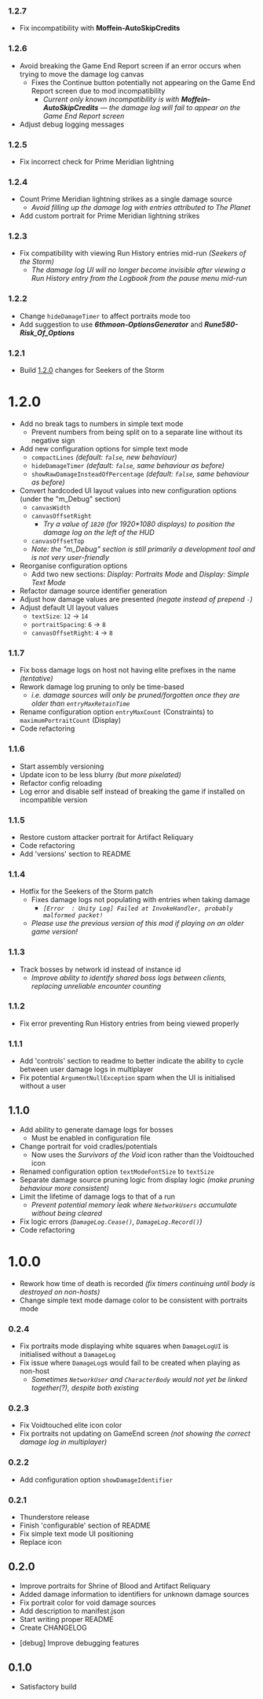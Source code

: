 ### 1.2.7
- Fix incompatibility with **Moffein-AutoSkipCredits**

### 1.2.6
- Avoid breaking the Game End Report screen if an error occurs when trying to move the damage log canvas
    - Fixes the Continue button potentially not appearing on the Game End Report screen due to mod incompatibility
        - *Current only known incompatibility is with **Moffein-AutoSkipCredits** — the damage log will fail to appear on the Game End Report screen*
- Adjust debug logging messages

### 1.2.5
- Fix incorrect check for Prime Meridian lightning

### 1.2.4
- Count Prime Meridian lightning strikes as a single damage source
    - *Avoid filling up the damage log with entries attributed to The Planet*
- Add custom portrait for Prime Meridian lightning strikes

### 1.2.3
- Fix compatibility with viewing Run History entries mid-run *(Seekers of the Storm)*
    - *The damage log UI will no longer become invisible after viewing a Run History entry from the Logbook from the pause menu mid-run*

### 1.2.2
- Change `hideDamageTimer` to affect portraits mode too
- Add suggestion to use ***6thmoon-OptionsGenerator*** and ***Rune580-Risk_Of_Options***

### 1.2.1
- Build [1.2.0](#120) changes for Seekers of the Storm

# 1.2.0
- Add no break tags to numbers in simple text mode
    - Prevent numbers from being split on to a separate line without its negative sign
- Add new configuration options for simple text mode
    - `compactLines` *(default: `false`, new behaviour)*
    - `hideDamageTimer` *(default: `false`, same behaviour as before)*
    - `showRawDamageInsteadOfPercentage` *(default: `false`, same behaviour as before)*
- Convert hardcoded UI layout values into new configuration options (under the "m_Debug" section)
    - `canvasWidth`
    - `canvasOffsetRight`
        - *Try a value of `1820` (for 1920\*1080 displays) to position the damage log on the left of the HUD*
    - `canvasOffsetTop`
    - *Note: the "m_Debug" section is still primarily a development tool and is not very user-friendly*
- Reorganise configuration options
    - Add two new sections: *Display: Portraits Mode* and *Display: Simple Text Mode*
- Refactor damage source identifier generation
- Adjust how damage values are presented *(negate instead of prepend `-`)*
- Adjust default UI layout values
    - `textSize`: `12` → `14`
    - `portraitSpacing`: `6` → `8`
    - `canvasOffsetRight`: `4` → `8`

### 1.1.7
- Fix boss damage logs on host not having elite prefixes in the name *(tentative)*
- Rework damage log pruning to only be time-based
    - *i.e. damage sources will only be pruned/forgotten once they are older than `entryMaxRetainTime`*
- Rename configuration option `entryMaxCount` (Constraints) to `maximumPortraitCount` (Display)
- Code refactoring

### 1.1.6
- Start assembly versioning
- Update icon to be less blurry *(but more pixelated)*
- Refactor config reloading
- Log error and disable self instead of breaking the game if installed on incompatible version

### 1.1.5
- Restore custom attacker portrait for Artifact Reliquary
- Code refactoring
- Add 'versions' section to README

### 1.1.4
- Hotfix for the Seekers of the Storm patch
    - Fixes damage logs not populating with entries when taking damage
        - *`[Error  : Unity Log] Failed at InvokeHandler, probably malformed packet!`*
    - *Please use the previous version of this mod if playing on an older game version!*

### 1.1.3
- Track bosses by network id instead of instance id
    - *Improve ability to identify shared boss logs between clients, replacing unreliable encounter counting*

### 1.1.2
- Fix error preventing Run History entries from being viewed properly

### 1.1.1
- Add 'controls' section to readme to better indicate the ability to cycle between user damage logs in multiplayer
- Fix potential `ArgumentNullException` spam when the UI is initialised without a user

## 1.1.0
- Add ability to generate damage logs for bosses
    - Must be enabled in configuration file
- Change portrait for void cradles/potentials
    - Now uses the *Survivors of the Void* icon rather than the Voidtouched icon
- Renamed configuration option `textModeFontSize` to `textSize`
- Separate damage source pruning logic from display logic *(make pruning behaviour more consistent)*
- Limit the lifetime of damage logs to that of a run
    - *Prevent potential memory leak where `NetworkUsers` accumulate without being cleared*
- Fix logic errors *(`DamageLog.Cease()`, `DamageLog.Record()`)*
- Code refactoring

# 1.0.0
- Rework how time of death is recorded *(fix timers continuing until body is destroyed on non-hosts)*
- Change simple text mode damage color to be consistent with portraits mode

### 0.2.4
- Fix portraits mode displaying white squares when `DamageLogUI` is initialised without a `DamageLog`
- Fix issue where `DamageLog`s would fail to be created when playing as non-host
    - *Sometimes `NetworkUser` and `CharacterBody` would not yet be linked together(?), despite both existing*

### 0.2.3
- Fix Voidtouched elite icon color
- Fix portraits not updating on GameEnd screen *(not showing the correct damage log in multiplayer)*

### 0.2.2
- Add configuration option `showDamageIdentifier`

### 0.2.1
- Thunderstore release
- Finish 'configurable' section of README
- Fix simple text mode UI positioning
- Replace icon

## 0.2.0
- Improve portraits for Shrine of Blood and Artifact Reliquary
- Added damage information to identifiers for unknown damage sources
- Fix portrait color for void damage sources
- Add description to manifest.json
- Start writing proper README
- Create CHANGELOG
<!--  -->
- \[debug\] Improve debugging features

## 0.1.0
- Satisfactory build

